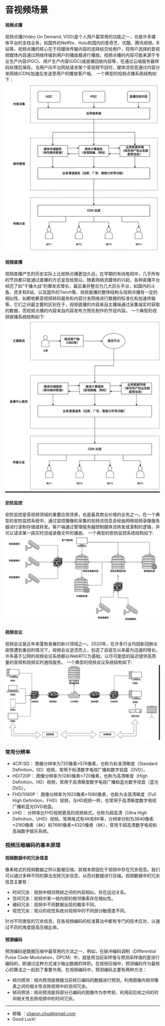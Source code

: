 音视频场景
===

#### 视频点播

视频点播(Video On Demand, VOD)是个人用户最常用的功能之一，也是许多媒体平台的支柱业务，如国外的Netflix、Hulu和国内的爱奇艺、优酷、腾讯视频、B站等。视频点播的核心在于将媒体传输内容的选择权交给用户，将用户选择的音视频媒体内容通过网络传输到用户的播放器进行播放。视频点播的内容可能来源于专业生产内容(PGC)、用户生产内容(UGC)或直播回放内容等，在通过云端服务器转码处理后保存。当用户向平台网站请求某个音视频节目时，媒体流信息通过内容分发网络(CDN)加速后发送至用户的播放客户端。
一个典型的视频点播系统结构如下：  
![Image](https://raw.githubusercontent.com/CharonChui/Pictures/master/ffmpeg_vod.png?raw=true)   


#### 视频直播

视频直播产生的历史实际上比视频点播更加久远，在早期的有线电视中，几乎所有的节目都只能通过直播的方式呈现给观众。随着网络流媒体的兴起，各种直播平台经历了如“千播大战”的爆发式增长，最后兼并整合为几大巨头平台，如国内的斗鱼、虎牙和B站，以及国外的Twich等。视频直播的整体结构与视频点播有一定的相似性，如都依赖音视频转码服务和内容分发网络进行数据的标准化和加速传输等，它们之间最主要的区别在于，视频直播的内容来自主播端通过采集端实时获取的数据，而视频点播的内容来自内容发布方预先制作的节目内容。
一个典型的视频直播系统结构如下: 
![Image](https://raw.githubusercontent.com/CharonChui/Pictures/master/ffmpeg_live.png?raw=true)   


#### 安防监控

安防监控是音视频领域的重要应用场景，也是最具商业价值的业务之一。在一个典型的安防监控系统中，通过监控摄像机采集的视频流信息会经由网络视频录像服务器进行录制存储或转发。客户端通过管理服务器控制媒体流转发或录制的逻辑，并可以请求某一路实时流或录像文件的播放。
一个典型的安防监控系统结构如下:  
![Image](https://raw.githubusercontent.com/CharonChui/Pictures/master/ffmpeg_anfang.png?raw=true)   

#### 视频会议

视频会议是近年来蓬勃发展的新兴领域之一。2020年，在许多行业均因新冠肺炎疫情遭到重创的情况下，视频会议逆流而上，创造了自诞生以来最为迅速的增长。许多基于公网的视频会议系统都以WebRTC为基础，以尽可能低的延迟提供高质量的音频和视频实时通信服务。
一个典型的视频会议系统结构如下: 
![Image](https://raw.githubusercontent.com/CharonChui/Pictures/master/ffmpeg_meeting.png?raw=true)   



### 常用分辨率
- 4CIF/SD：
    图像分辨率为720像素×576像素，也称为标准清晰度（Standard Definition，SD）视频，常用于标清数字电视广播和数字视盘（DVD）。
- HD/720P：
    图像分辨率为1280像素×720像素，也称为高清晰度（High Definition，HD）视频，常用于高清晰度数字电视广播和蓝光数字视盘（蓝光DVD）。
- FHD/1080P：
    图像分辨率为1920像素×1080像素，也称为全高清晰度（Full High Definition，FHD）视频，与HD视频一样，也常用于高清晰度数字电视广播和蓝光DVD视盘。
- UHD：
    分辨率比FHD视频更高的视频格式，也称为超高清（Ultra High Definition，UHD）视频。常用格式有4K和8K等，分辨率分别为3840像素×2160像素（4K）和7680像素×4320像素（8K），常用于超高清数字电视和高端数字娱乐系统。

### 视频压缩编码的基本原理

#### 视频数据中的冗余信息
像素格式的视频数据之所以能被压缩，其根本原因在于视频中存在冗余信息。我们可以通过多种不同的算法去除冗余信息，从而对数据进行压缩。视频数据中的冗余信息主要有：
- 时间冗余：视频中相邻两帧之间的内容相似，存在运动关系。
- 空间冗余：视频中某一帧内部的相邻像素存在相似性。
- 编码冗余：视频中不同数据出现的概率不同。
- 视觉冗余：观众的视觉系统对视频中的不同部分敏感度不同。

针对不同类型的冗余信息，在各视频编码的标准算法中都有专门的技术应对，以通过不同的角度提高压缩比率。

#### 预测编码


预测编码是数据压缩中最常用的方法之一，例如，在脉冲编码调制（Differential Pulse Code Modulation，DPCM）中，就是用当前采样值与预测采样值的差进行编码的，即通过这种方式减少输出数据的体积。在视频压缩中，预测编码作为最核心的算法之一起到了重要作用。在视频编码中，预测编码主要有两种方法： 
- 帧内预测：帧内预测是根据当前帧已编码的数据进行预测，利用图像内相邻像素之间的相关性去除视频中的空间冗余。
- 帧间预测：帧间预测是将部分已编码的图像作为参考帧，利用前后帧之间的时间相关性去除视频中的时间冗余。




































---

- 邮箱 ：charon.chui@gmail.com  
- Good Luck! 